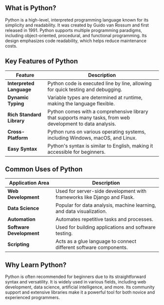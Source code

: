## What is Python?

Python is a high-level, interpreted programming language known for its simplicity and readability. It was created by Guido van Rossum and first released in 1991. Python supports multiple programming paradigms, including object-oriented, procedural, and functional programming. Its design emphasizes code readability, which helps reduce maintenance costs.

## Key Features of Python

|Feature|Description|
|---|---|
|**Interpreted Language**|Python code is executed line by line, allowing for quick testing and debugging.|
|**Dynamic Typing**|Variable types are determined at runtime, making the language flexible.|
|**Rich Standard Library**|Python comes with a comprehensive library that supports many tasks, from web development to data analysis.|
|**Cross-Platform**|Python runs on various operating systems, including Windows, macOS, and Linux.|
|**Easy Syntax**|Python's syntax is similar to English, making it accessible for beginners.|

## Common Uses of Python

|Application Area|Description|
|---|---|
|**Web Development**|Used for server-side development with frameworks like Django and Flask.|
|**Data Science**|Popular for data analysis, machine learning, and data visualization.|
|**Automation**|Automates repetitive tasks and processes.|
|**Software Development**|Used for building applications and software testing.|
|**Scripting**|Acts as a glue language to connect different software components.|

## Why Learn Python?

Python is often recommended for beginners due to its straightforward syntax and versatility. It is widely used in various fields, including web development, data science, artificial intelligence, and more. Its community support and extensive libraries make it a powerful tool for both novice and experienced programmers.